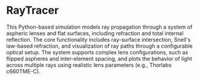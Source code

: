 # RayTracer
This Python-based simulation models ray propagation through a system of aspheric lenses and flat surfaces, including refraction and total internal reflection. The core functionality includes ray-surface intersection, Snell's law-based refraction, and visualization of ray paths through a configurable optical setup. The system supports complex lens configurations, such as flipped aspheres and inter-element spacing, and plots the behavior of light across multiple rays using realistic lens parameters (e.g., Thorlabs c660TME-C).
